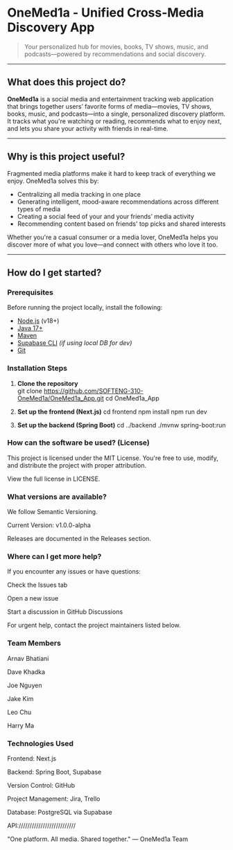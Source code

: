 # OneMed1a - Unified Cross-Media Discovery App

> Your personalized hub for movies, books, TV shows, music, and podcasts—powered by recommendations and social discovery.

---

## What does this project do?

**OneMed1a** is a social media and entertainment tracking web application that brings together users’ favorite forms of media—movies, TV shows, books, music, and podcasts—into a single, personalized discovery platform. It tracks what you're watching or reading, recommends what to enjoy next, and lets you share your activity with friends in real-time.

---

## Why is this project useful?

Fragmented media platforms make it hard to keep track of everything we enjoy. OneMed1a solves this by:
- Centralizing all media tracking in one place
- Generating intelligent, mood-aware recommendations across different types of media
- Creating a social feed of your and your friends’ media activity
- Recommending content based on friends' top picks and shared interests

Whether you're a casual consumer or a media lover, OneMed1a helps you discover more of what you love—and connect with others who love it too.

---

## How do I get started?

### Prerequisites

Before running the project locally, install the following:

- [Node.js](https://nodejs.org/) (v18+)
- [Java 17+](https://adoptium.net/)
- [Maven](https://maven.apache.org/)
- [Supabase CLI](https://supabase.com/docs/guides/cli) *(if using local DB for dev)*
- [Git](https://git-scm.com/)

### Installation Steps

1. **Clone the repository**  
git clone https://github.com/SOFTENG-310-OneMed1a/OneMed1a_App.git
cd OneMed1a_App

2. **Set up the frontend (Next.js)**
cd frontend
npm install
npm run dev


3. **Set up the backend (Spring Boot)**
cd ../backend
./mvnw spring-boot:run

### How can the software be used? (License)
This project is licensed under the MIT License.
You're free to use, modify, and distribute the project with proper attribution.

View the full license in LICENSE.

### What versions are available?
We follow Semantic Versioning.

Current Version: v1.0.0-alpha

Releases are documented in the Releases section.

### Where can I get more help?
If you encounter any issues or have questions:

Check the Issues tab

Open a new issue

Start a discussion in GitHub Discussions

For urgent help, contact the project maintainers listed below.

### Team Members
Arnav Bhatiani

Dave Khadka

Joe Nguyen

Jake Kim

Leo Chu

Harry Ma

### Technologies Used
Frontend: Next.js

Backend: Spring Boot, Supabase

Version Control: GitHub

Project Management: Jira, Trello

Database: PostgreSQL via Supabase

API://////////////////////////

"One platform. All media. Shared together."
— OneMed1a Team

